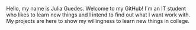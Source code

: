Hello, my name is Julia Guedes. Welcome to my GitHub! 
I´m an IT student who likes to learn new things and I intend to find out what I want work with.
My projects are here to show my willingness to learn new things in college.

<!---
JuliaGuedes1/JuliaGuedes1 is a ✨ special ✨ repository because its `README.md` (this file) appears on your GitHub profile.
You can click the Preview link to take a look at your changes.
--->
